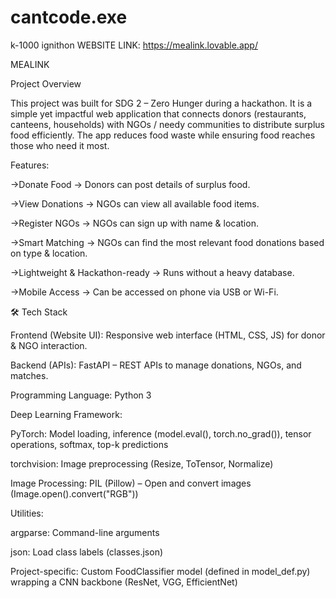 # cantcode.exe
k-1000 ignithon
WEBSITE LINK: https://mealink.lovable.app/


MEALINK


Project Overview

This project was built for SDG 2 – Zero Hunger during a hackathon.
It is a simple yet impactful web application that connects donors (restaurants, canteens, households) with NGOs / needy communities to distribute surplus food efficiently. The app reduces food waste while ensuring food reaches those who need it most.

Features:

->Donate Food → Donors can post details of surplus food.

->View Donations → NGOs can view all available food items.

->Register NGOs → NGOs can sign up with name & location.

->Smart Matching → NGOs can find the most relevant food donations based on type & location.

->Lightweight & Hackathon-ready → Runs without a heavy database.

->Mobile Access → Can be accessed on phone via USB or Wi-Fi.

🛠 Tech Stack

Frontend (Website UI): Responsive web interface (HTML, CSS, JS) for donor & NGO interaction.

Backend (APIs): FastAPI
 – REST APIs to manage donations, NGOs, and matches.

Programming Language: Python 3

Deep Learning Framework:

PyTorch: Model loading, inference (model.eval(), torch.no_grad()), tensor operations, softmax, top-k predictions

torchvision: Image preprocessing (Resize, ToTensor, Normalize)

Image Processing: PIL (Pillow) – Open and convert images (Image.open().convert("RGB"))

Utilities:

argparse: Command-line arguments

json: Load class labels (classes.json)

Project-specific: Custom FoodClassifier model (defined in model_def.py) wrapping a CNN backbone (ResNet, VGG, EfficientNet)
